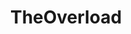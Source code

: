 ---
title: TheOverload
crosslinks:
- DnB
- House
- futurefunkairlines
- mixes
- cxd
- Industrialtechno
- oldtechno
---